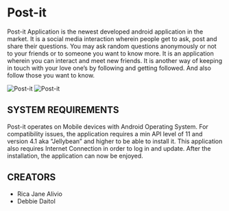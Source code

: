 Post-it
=============

Post-it Application is the newest developed android application in the market. It is a social media interaction wherein people get to ask, post and share their questions.
You may ask random questions anonymously or not to your friends or to someone you want to know more. It is an application wherein you can interact and meet new friends.
It is another way of keeping in touch with your love one’s by following and getting followed. And also follow those you want to know. 



![Post-it](http://i58.tinypic.com/iehzio.jpg) 
![Post-it](http://i60.tinypic.com/11jraqx.jpg)


## SYSTEM REQUIREMENTS  

Post-it operates on Mobile devices with Android Operating System. For compatibility issues, the application requires a min API level of 11 
and version 4.1 aka “Jellybean” and higher to be able to install it. This application also requires Internet Connection in order to log in and update. 
After the installation, the application can now be enjoyed.


## CREATORS
 * Rica Jane Alivio
 * Debbie Daitol
